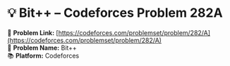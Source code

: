 # 💡 Bit++ – Codeforces Problem 282A  
🔗 **Problem Link:** [https://codeforces.com/problemset/problem/282/A](https://codeforces.com/problemset/problem/282/A)  
📄 **Problem Name:** Bit++  
📚 **Platform:** Codeforces  
